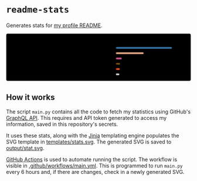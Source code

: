 # `readme-stats`

Generates stats for [my profile README].

![stats]

## How it works

The script `main.py` contains all the code to fetch my statistics using GitHub's [GraphQL API].
This requires and API token generated to access my information, saved in this repository's secrets.

It uses these stats, along with the [Jinja] templating engine populates the SVG template in [templates/stats.svg](templates/stats.svg).
The generated SVG is saved to [output/stat.svg](output/stat.svg).

[GitHub Actions] is used to automate running the script.
The workflow is visible in [.github/workflows/main.yml](.github/workflows/main.yml).
This is programmed to run `main.py` every 6 hours and, if there are changes, check in a newly generated SVG.

[my profile readme]: https://github.com/staticintlucas/staticintlucas
[stats]: output/stats.svg
[graphql api]: https://docs.github.com/en/graphql
[jinja]: https://palletsprojects.com/p/jinja/
[github actions]: https://github.com/features/actions
